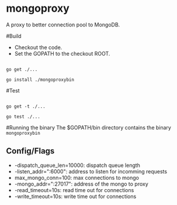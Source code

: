 mongoproxy
==========

A proxy to better connection pool to MongoDB.

#Build
* Checkout the code.
* Set the GOPATH to the checkout ROOT.

<code>
go get ./...
</code>

<code>
go install ./mongoproxybin
</code>

#Test

<code>
go get -t ./...
</code>

<code>
go test ./...
</code>

#Running the binary
The $GOPATH/bin directory contains the binary
<code>
mongoproxybin 
</code>
## Config/Flags 
* -dispatch_queue_len=10000: dispatch queue length
* -listen_addr=":6000": address to listen for incomming requests
* max_mongo_conn=100: max connections to mongo
* -mongo_addr=":27017": address of the mongo to proxy
* -read_timeout=10s: read time out for connections
* -write_timeout=10s: write time out for connections
